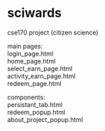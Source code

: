# sciwards
cse170 project (citizen science)

main pages:  
login_page.html  
home_page.html  
select_earn_page.html  
activity_earn_page.html  
redeem_page.html  

components:  
persistant_tab.html  
redeem_popup.html  
about_project_popup.html  



